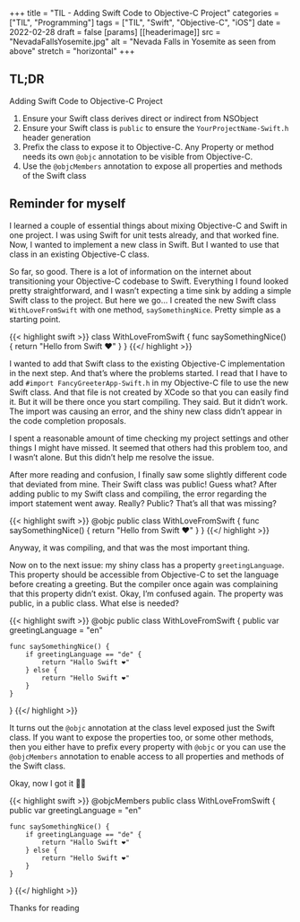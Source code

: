 +++
title = "TIL - Adding Swift Code to Objective-C Project"
categories = ["TIL", "Programming"]
tags = ["TIL", "Swift", "Objective-C", "iOS"]
date = 2022-02-28
draft = false
[params]
[[headerimage]]
  src = "NevadaFallsYosemite.jpg"
  alt = "Nevada Falls in Yosemite as seen from above"
  stretch = "horizontal"
+++

## TL;DR

Adding Swift Code to Objective-C Project

1) Ensure your Swift class derives direct or indirect from NSObject
2) Ensure your Swift class is `public` to ensure the `YourProjectName-Swift.h` header generation
3) Prefix the class to expose it to Objective-C. Any Property or method needs its own `@objc` annotation to be visible from Objective-C.
4) Use the `@objcMembers` annotation to expose all properties and methods of the Swift class

## Reminder for myself

I learned a couple of essential things about mixing Objective-C and Swift in one project.
I was using Swift for unit tests already, and that worked fine.
Now, I wanted to implement a new class in Swift. But I wanted to use that class in an existing Objective-C class.

So far, so good. There is a lot of information on the internet about transitioning your Objective-C codebase to Swift. Everything I found looked pretty straightforward, and I wasn’t expecting a time sink by adding a simple Swift class to the project. But here we go…
I created the new Swift class `WithLoveFromSwift` with one method, `saySomethingNice`. Pretty simple as a starting point. 

{{< highlight swift >}}
class WithLoveFromSwift {
    func saySomethingNice() {
        return "Hello from Swift ❤️"
    }
}
{{</ highlight >}}

I wanted to add that Swift class to the existing Objective-C implementation in the next step. And that’s where the problems started. I read that I have to add `#import FancyGreeterApp-Swift.h` in my Objective-C file to use the new Swift class. And that file is not created by XCode so that you can easily find it. But it will be there once you start compiling. They said. But it didn’t work. The import was causing an error, and the shiny new class didn’t appear in the code completion proposals.

I spent a reasonable amount of time checking my project settings and other things I might have missed. It seemed that others had this problem too, and I wasn’t alone. But this didn’t help me resolve the issue.

After more reading and confusion, I finally saw some slightly different code that deviated from mine. Their Swift class was public! Guess what? After adding public to my Swift class and compiling, the error regarding the import statement went away. Really? Public? That’s all that was missing?

{{< highlight swift >}}
@objc public class WithLoveFromSwift {
    func saySomethingNice() {
        return "Hello from Swift ❤️"
    }
}
{{</ highlight >}}

Anyway, it was compiling, and that was the most important thing.

Now on to the next issue: my shiny class has a property `greetingLanguage`. This property should be accessible from Objective-C to set the language before creating a greeting. But the compiler once again was complaining that this property didn’t exist. Okay, I’m confused again. The property was public, in a public class. What else is needed?

{{< highlight swift >}}
@objc public class WithLoveFromSwift {
    public var greetingLanguage = "en"

    func saySomethingNice() {
        if greetingLanguage == "de" {
            return "Hallo Swift ❤️"
        } else {
            return "Hello Swift ❤️"
        }
    }
}
{{</ highlight >}}

It turns out the `@objc` annotation at the class level exposed just the Swift class. If you want to expose the properties too, or some other methods, then you either have to prefix every property with `@objc` or you can use the `@objcMembers` annotation to enable access to all properties and methods of the Swift class.

Okay, now I got it 👍🏼

{{< highlight swift >}}
@objcMembers public class WithLoveFromSwift {
    public var greetingLanguage = "en"

    func saySomethingNice() {
        if greetingLanguage == "de" {
            return "Hallo Swift ❤️"
        } else {
            return "Hello Swift ❤️"
        }
    }
}
{{</ highlight >}}

Thanks for reading